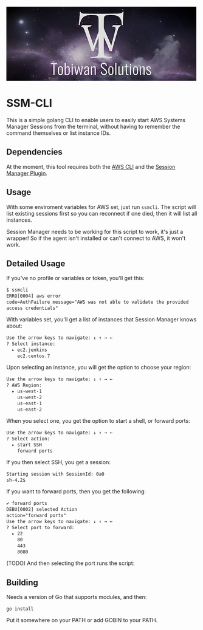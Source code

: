 [![TWSLogo](https://github.com/Tobiwan-Cloud-Solutions/images/blob/main/TWSBannerGHLogo.png)](https://tobiwansolutions.net)

# SSM-CLI #

This is a simple golang CLI to enable users to easily start AWS Systems Manager 
Sessions from the terminal, without having to remember the command themselves 
or list instance IDs.

## Dependencies

At the moment, this tool requires both the [AWS CLI](https://aws.amazon.com/cli/) and the [Session Manager Plugin](https://docs.aws.amazon.com/systems-manager/latest/userguide/session-manager-working-with-install-plugin.html).

## Usage

With some enviroment variables for AWS set, just run `ssmcli`. The script will list existing sessions first so you can reconnect if one died, then it will list all instances.

Session Manager needs to be working for this script to work, it's just a wrapper! So if the agent isn't installed or can't connect to AWS, it won't work.

## Detailed Usage

If you've no profile or variables or token, you'll get this:

    $ ssmcli
    ERRO[0004] aws error                                     code=AuthFailure message="AWS was not able to validate the provided access credentials"

With variables set, you'll get a list of instances that Session Manager knows about:

    Use the arrow keys to navigate: ↓ ↑ → ←
    ? Select instance:
      ▸ ec2.jenkins
        ec2.centos.7

Upon selecting an instance, you will get the option to choose your region:

    Use the arrow keys to navigate: ↓ ↑ → ←
    ? AWS Region:
      ▸ us-west-1
        us-west-2
        us-east-1
        us-east-2

When you select one, you get the option to start a shell, or forward ports:

    Use the arrow keys to navigate: ↓ ↑ → ←
    ? Select action:
      ▸ start SSH
        forward ports

If you then select SSH, you get a session:
    
    Starting session with SessionId: 0a0              
    sh-4.2$

If you want to forward ports, then you get the following:

    ✔ forward ports
    DEBU[0002] selected Action                               action="forward ports"
    Use the arrow keys to navigate: ↓ ↑ → ←
    ? Select port to forward:
      ▸ 22
        80
        443
        8080

(TODO) And then selecting the port runs the script:

## Building

Needs a version of Go that supports modules, and then:

    go install 

Put it somewhere on your PATH or add GOBIN to your PATH.

